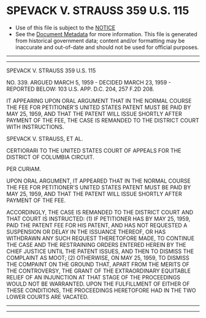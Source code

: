 ---
---

# SPEVACK V. STRAUSS 359 U.S. 115

* Use of this file is subject to the [NOTICE](https://github.com/publicdocs/notice/blob/master/NOTICE)
* See the [Document Metadata](../../../) for more information.
  This file is generated from historical government data; content and/or formatting may be inaccurate and out-of-date and should not be used for official purposes.

----------
----------

SPEVACK V. STRAUSS 359 U.S. 115

NO. 339.  ARGUED MARCH 5, 1959 - DECIDED MARCH 23, 1959 - REPORTED BELOW:  103 U.S. APP. D.C. 204, 257 F.2D 208.

IT APPEARING UPON ORAL ARGUMENT THAT IN THE NORMAL COURSE THE FEE FOR PETITIONER'S UNITED STATES PATENT MUST BE PAID BY MAY 25, 1959, AND THAT THE PATENT WILL ISSUE SHORTLY AFTER PAYMENT OF THE FEE, THE CASE IS REMANDED TO THE DISTRICT COURT WITH INSTRUCTIONS.

SPEVACK V. STRAUSS, ET AL.

CERTIORARI TO THE UNITED STATES COURT OF APPEALS FOR THE DISTRICT OF COLUMBIA CIRCUIT.

PER CURIAM.

UPON ORAL ARGUMENT, IT APPEARED THAT IN THE NORMAL COURSE THE FEE FOR PETITIONER'S UNITED STATES PATENT MUST BE PAID BY MAY 25, 1959, AND THAT THE PATENT WILL ISSUE SHORTLY AFTER PAYMENT OF THE FEE.

ACCORDINGLY, THE CASE IS REMANDED TO THE DISTRICT COURT AND THAT COURT IS INSTRUCTED:  (1) IF PETITIONER HAS BY MAY 25, 1959, PAID THE PATENT FEE FOR HIS PATENT, AND HAS NOT REQUESTED A SUSPENSION OR DELAY IN THE ISSUANCE THEREOF, OR HAS WITHDRAWN ANY SUCH REQUEST THERETOFORE MADE, TO CONTINUE THE CASE AND THE RESTRAINING ORDERS ENTERED HEREIN BY THE CHIEF JUSTICE UNTIL THE PATENT ISSUES, AND THEN TO DISMISS THE COMPLAINT AS MOOT; (2) OTHERWISE, ON MAY 25, 1959, TO DISMISS THE COMPAINT ON THE GROUND THAT, APART FROM THE MERITS OF THE CONTROVERSY, THE GRANT OF THE EXTRAORDINARY EQUITABLE RELIEF OF AN INJUNCTION AT THAT STAGE OF THE PROCEEDINGS WOULD NOT BE WARRANTED.  UPON THE FULFILLMENT OF EITHER OF THESE CONDITIONS, THE PROCEEDINGS HERETOFORE HAD IN THE TWO LOWER COURTS ARE VACATED.


----------
----------

